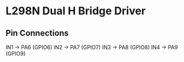 # L298N Dual H Bridge Driver

## Pin Connections
IN1 -> PA6 (GPIO6)
IN2 -> PA7 (GPIO7)
IN3 -> PA8 (GPIO8)
IN4 -> PA9 (GPIO9)


